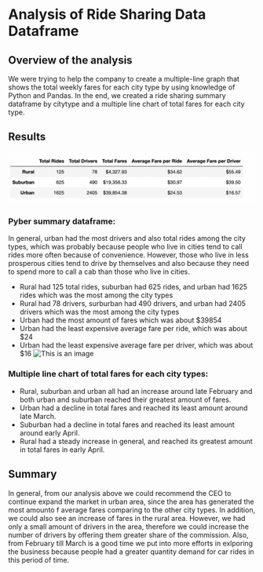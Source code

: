 # Analysis of Ride Sharing Data Dataframe
## Overview of the analysis
We were trying to help the company to create a multiple-line graph that shows the total weekly fares for each city type by using knowledge of Python and Pandas. In the end, we created a ride sharing summary dataframe by citytype and a multiple line chart of total fares for each city type.

## Results
![This is an image](https://github.com/sherryli1116/PyBer_Analysis/blob/main/Resources/Pyber%20summary%20dataframe.png)
### Pyber summary dataframe:
In general, urban had the most drivers and also total rides among the city types, which was probably because people who live in cities tend to call rides more often because of convenience. However, those who live in less prosperous cities tend to drive by themselves and also because they need to spend more to call a cab than those who live in cities. 
- Rural had 125 total rides, suburban had 625 rides, and urban had 1625 rides which was the most among the city types
- Rural had 78 drivers, surburban had 490 drivers, and urban had 2405 drivers which was the most among the city types
- Urban had the most amount of fares which was about $39854
- Urban had the least expensive average fare per ride, which was about $24
- Urban had the least expensive average fare per driver, which was about $16
![This is an image]()
### Multiple line chart of total fares for each city types:
- Rural, suburban and urban all had an increase around late February and both urban and suburban reached their greatest amount of fares. 
- Urban had a decline in total fares and reached its least amount around late March.
- Suburban had a decline in total fares and reached its least amount around early April.
- Rural had a steady increase in general, and reached its greatest amount in total fares in early April.
## Summary
In general, from our analysis above we could recommend the CEO to continue expand the market in urban area, since the area has generated the most amounto f average fares comparing to the other city types. In addition, we could also see an increase of fares in the rural area. However, we had only a small amount of drivers in the area, therefore we could increase the number of drivers by offering them greater share of the commission. Also, from February till March is a good time we put into more efforts in exlporing the business because people had a greater quantity demand for car rides in this period of time.
